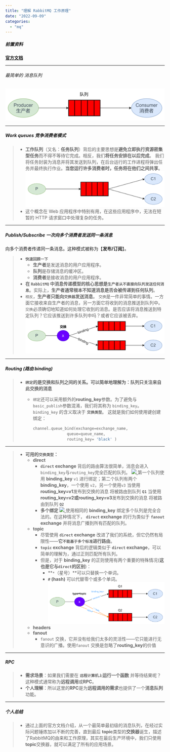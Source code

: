 ```yaml
---
title: "理解 RabbitMQ 工作原理"
date: "2022-09-09"
categories: 
  - "mq"
---
```


##### 前置资料

**[官方文档](https://www.rabbitmq.com/getstarted.html "官方文档")**

* * *

###### 最简单的 消息队列

![](images/rabbitmq-simple.png)

* * *

##### **Work queues 竞争消费者模式**

> - **工作队列**（又名：**任务队列**）背后的主要思想是**避免立即执行资源密集型任务**而不得不等待它完成。相反，我们**将任务安排在以后完成**。 我们将任务封装为消息并将其发送到队列，在后台运行的工作进程将弹出任务并最终执行作业。**当您运行许多消费者时，任务将在他们之间共享**。 ![](images/rabbitmq-workqueues.png)
> - 这个概念在 Web 应用程序中特别有用，在这些应用程序中，无法在短暂的 HTTP 请求窗口中处理复杂的任务。

* * *

##### **Publish/Subscribe 一次向多个消费者发送同一条消息**

向多个消费者传递同一条消息。这种模式被称为【**发布/订阅**】。

> - **`快速回顾一下`**
>     - **生产者**是发送消息的用户应用程序。
>     - **队列**是存储消息的缓冲区。
>     - **消费者**是接收消息的用户应用程序。
> - **在 `RabbitMQ` 中消息传递模型的核心思想是`生产者从不直接向队列发送任何消息`**。实际上，**生产者通常根本不知道消息是否会被传递到任何队列**。
> - `相反`，**生产者只能向`交换器`发送消息**。 `交换`是一件非常简单的事情。一方面它接收来自生产者的消息，另一方面它将收到的消息推送到队列中。 `交换`必须确切地知道如何处理它收到的消息。是否应该将消息推送到特定队列？它应该推送到许多队列中吗？或者它应该被丢弃。 ![](images/rabbitmq-publish-subscribe.png)

* * *

##### **Routing (路由 binding)**

> - **`绑定`的是交换和队列之间的关系。可以简单地理解为：队列只关注来自此交换的消息**
>     - `绑定`还可以采用额外的**routing\_key**参数。为了避免与`basic_publish`参数混淆，我们将其称为 `binding_key`。 `binding_key` 的含义取决于 **`交换类型`**。 这就是我们如何使用键创建绑定：
>         
>         ```python
>         channel.queue_bind(exchange=exchange_name,
>                        queue=queue_name,
>                        routing_key= 'black' )
>         ```
>         

* * *

> - **可用的`交换类型`：**
>     - **direct**
>         - **`direct` exchange** 背后的路由算法很简单，消息会进入`binding_key`与`routing_key`完全匹配的队列。 [![](http://qiniu.dev-share.top/image/rabbitmq-direct-1.png) ](http://qiniu.dev-share.top/image/rabbitmq-direct-1.png)第一个队列使用 **binding\_key** `v1` 进行绑定；第二个队列有两个 **binding\_key**，一个使用 `v2`，另一个使用`v3` 当使用**routing\_key=v1**发布到交换的消息 将被路由到队列 **`Q1`** 当使用**routing\_key=v2或routing\_key=v3**发布到交换的消息 将被路由到队列 **`Q2`**
>         - **多个绑定** [![](http://qiniu.dev-share.top/image/rabbitmq-direct-2.png) ](http://qiniu.dev-share.top/image/rabbitmq-direct-2.png)使用相同的 **binding\_key** 绑定多个队列是完全合法的。在这种情况下， **`direct` exchange** 的行为类似于 **`fanout` exchange** 并将消息广播到所有匹配的队列。
>     - **topic**
>         - 尽管使用 **`direct` exchange** 改进了我们的系统，但它仍然有局限性——**它`不能基于多个标准`进行路由**。
>         - **`topic` exchange** 背后的逻辑类似于 **`direct` exchange**，可以简单的理解为，通过正则匹配所有队列。
>         - 但是，对于 **binding\_key** 的正则使用有两个重要的特殊情况(**这也是它与`direct`的区别**)：
>             - **`*`（星号）**可以只替换一个单词。
>             - **`#` (hash)** 可以代替零个或多个单词。 ![](images/rabbitmq-topic-0.png)
>     - **headers**
>     - **fanout**
>         - `fanout` 交换，它并没有给我们太多的灵活性——它只能进行无意识的广播。使用`fanout` 交换是忽略了**routing\_key**的价值

* * *

##### **RPC**

> - **需求场景**：如果我们需要在 **`远程计算机上`运行一个函数** 并等待结果呢？ 这种模式通常称为**远程调用**或**RPC**。
> - **个人理解**：所以这里的**RPC**是为**远程调用的需求**也提供了一个**消息队列**功能。

* * *

##### 个人总结

> - 通过上面的官方文档介绍，从一个最简单最初级的消息队列，在经过实际问题锤炼加以不断的完善，直到最后 **topic**类型的**交换器**诞生，描述了RabbitMQ的由来和工作原理，其实在最后生产环境中，我们只使用**topic**交换器，就可以满足了所有的应用场景。
